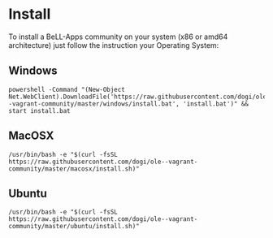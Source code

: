 # Install

To install a BeLL-Apps community on your system (x86 or amd64 architecture) just follow the instruction your Operating System:

## Windows
```
powershell -Command "(New-Object Net.WebClient).DownloadFile('https://raw.githubusercontent.com/dogi/ole--vagrant-community/master/windows/install.bat', 'install.bat')" && start install.bat
```

## MacOSX

```
/usr/bin/bash -e "$(curl -fsSL https://raw.githubusercontent.com/dogi/ole--vagrant-community/master/macosx/install.sh)"
```

## Ubuntu

```
/usr/bin/bash -e "$(curl -fsSL https://raw.githubusercontent.com/dogi/ole--vagrant-community/master/ubuntu/install.sh)"
```
